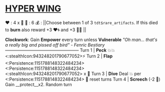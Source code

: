 # [__**HYPER WING**__](<https://www.youtube.com/watch?v=NBFuzr_GnqQ>)
❤️ : 4 x 👥
🔷 : 6
💰 : ||Choose between 1 of 3 `tdt$rare_artifacts`. If this died to __burn__ also reward +3 ❤️🌀 and +3 🔷🌀 ||

**Clockwork**: Gain __Empower__ every turn unless __Vulnerable__
*"Oh man... that's a really big and pissed off bird" - Fenric Bestiary*
—————————————————
Turn 1  | **Peck** 💥💥<:stealthIcon:943248201790677052>⚡
Turn 2 | **Flap** <:Persistence:1151788148322484234><:Persistence:1151788148322484234><:stealthIcon:943248201790677052> x 👥
Turn 3 | **Dive** Deal 💥 per <:Persistence:1151788148322484234> 🔀 reset turns
Turn 4 | **Screech** (-2 🔷) Gain __protect__x2. Random turn
